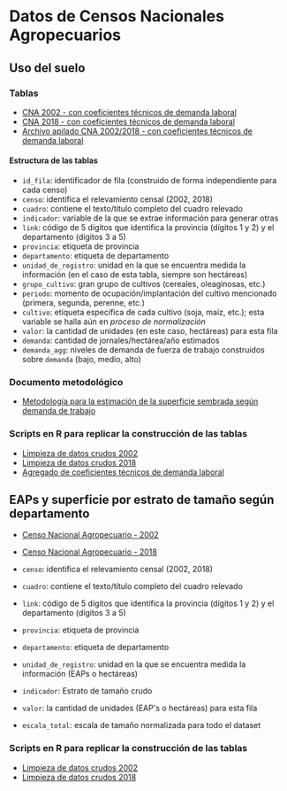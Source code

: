 # Datos de Censos Nacionales Agropecuarios
## Uso del suelo
### Tablas
- [CNA 2002 - con coeficientes técnicos de demanda laboral](./data/proc/uso_suelo_2002_con_coeficientes.csv)
- [CNA 2018 - con coeficientes técnicos de demanda laboral](./data/proc/uso_suelo_2018_con_coeficientes.csv)
- [Archivo apilado CNA 2002/2018 - con coeficientes técnicos de demanda laboral](./data/proc/uso_suelo_2002_2018_coefs.csv)

#### Estructura de las tablas
- `id_fila`: identificador de fila (construido de forma independiente para cada censo)
- `censo`: identifica el relevamiento censal (2002, 2018)
- `cuadro`: contiene el texto/título completo del cuadro relevado
- `indicador`: variable de la que se extrae información para generar otras
- `link`: código de 5 dígitos que identifica la provincia (dígitos 1 y 2) y el departamento (dígitos 3 a 5)
- `provincia`: etiqueta de provincia
- `departamento`: etiqueta de departamento
- `unidad_de_registro`: unidad en la que se encuentra medida la información (en el caso de esta tabla, siempre son hectáreas)
- `grupo_cultivo`: gran grupo de cultivos (cereales, oleaginosas, etc.)
- `periodo`: momento de ocupación/implantación del cultivo mencionado (primera, segunda, perenne, etc.)
- `cultivo`: etiqueta específica de cada cultivo (soja, maíz, etc.); esta variable se halla aún en _proceso de normalización_
- `valor`: la cantidad de unidades (en este caso, hectáreas) para esta fila
- `demanda`: cantidad de jornales/hectárea/año estimados
- `demanda_agg`: niveles de demanda de fuerza de trabajo construidos sobre `demanda` (bajo, medio, alto)

### Documento metodológico
- [Metodología para la estimación de la superficie sembrada según demanda de trabajo](https://docs.google.com/document/d/1oqwe1_WpLphaot4TyfBI8AqXgyOzjXN0DN6cp8Bwuls/edit?usp=sharing)

### Scripts en R para replicar la construcción de las tablas
- [Limpieza de datos crudos 2002](./src/0_uso_suelo_2002_prepro.R)
- [Limpieza de datos crudos 2018](./src/1_uso_suelo_2018_prepro.R)
- [Agregado de coeficientes técnicos de demanda laboral](./src/2_uso_suelo_agregado_coeficientes.R)

## EAPs y superficie por estrato de tamaño según departamento
- [Censo Nacional Agropecuario - 2002](./data/proc/eaps_sup_2002.csv)
- [Censo Nacional Agropecuario - 2018](./data/proc/eaps_sup_2018.csv)

- `censo`: identifica el relevamiento censal (2002, 2018)
- `cuadro`: contiene el texto/título completo del cuadro relevado
- `link`: código de 5 dígitos que identifica la provincia (dígitos 1 y 2) y el departamento (dígitos 3 a 5)

- `provincia`: etiqueta de provincia
- `departamento`: etiqueta de departamento

- `unidad_de_registro`: unidad en la que se encuentra medida la información (EAPs o hectáreas)
- `indicador`: Estrato de tamaño crudo
- `valor`: la cantidad de unidades (EAP's o hectáreas) para esta fila
- `escala_total`: escala de tamaño normalizada para todo el dataset

### Scripts en R para replicar la construcción de las tablas
- [Limpieza de datos crudos 2002](./src/5_eaps_2002_prepro.R)
- [Limpieza de datos crudos 2018](./src/4_eaps_2018_prepro.R)